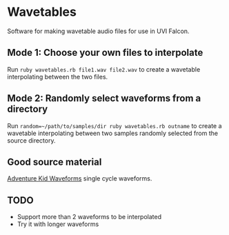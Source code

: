 # Wavetables

Software for making wavetable audio files for use in UVI Falcon.

## Mode 1: Choose your own files to interpolate

Run `ruby wavetables.rb file1.wav file2.wav` to create a wavetable interpolating
between the two files.

## Mode 2: Randomly select waveforms from a directory

Run `random=~/path/to/samples/dir ruby wavetables.rb outname` to create a
wavetable interpolating between two samples randomly selected from the source
directory.

## Good source material

[Adventure Kid Waveforms](http://www.adventurekid.se/akrt/waveforms/adventure-kid-waveforms/)
single cycle waveforms.

## TODO

* Support more than 2 waveforms to be interpolated
* Try it with longer waveforms
